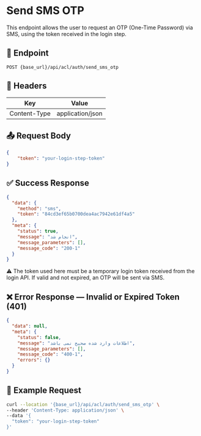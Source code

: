 # Send SMS OTP

This endpoint allows the user to request an OTP (One-Time Password) via SMS, using the token received in the login step.

## 📍 Endpoint

```
POST {base_url}/api/acl/auth/send_sms_otp
```

## 🧾 Headers

| Key | Value |
| --- | ----- |
| Content-Type | application/json |

## 📤 Request Body

```json
{
    "token": "your-login-step-token"
}
```

## ✅ Success Response

```json
{
  "data": {
    "method": "sms",
    "token": "84cd3ef65b0700dea4ac7942e61df4a5"
  },
  "meta": {
    "status": true,
    "message": "انجام شد",
    "message_parameters": [],
    "message_code": "200-1"
  }
}
```
⚠️ The token used here must be a temporary login token received from the login API. If valid and not expired, an OTP will be sent via SMS.
## ❌ Error Response — Invalid or Expired Token (401)

```json
{
  "data": null,
  "meta": {
    "status": false,
    "message": "اطلاعات وارد شده صحیح نمی باشد",
    "message_parameters": [],
    "message_code": "400-1",
    "errors": {}
  }
}
```

## 🧪 Example Request

```bash
curl --location '{base_url}/api/acl/auth/send_sms_otp' \
--header 'Content-Type: application/json' \
--data '{
  "token": "your-login-step-token"
}'
```
